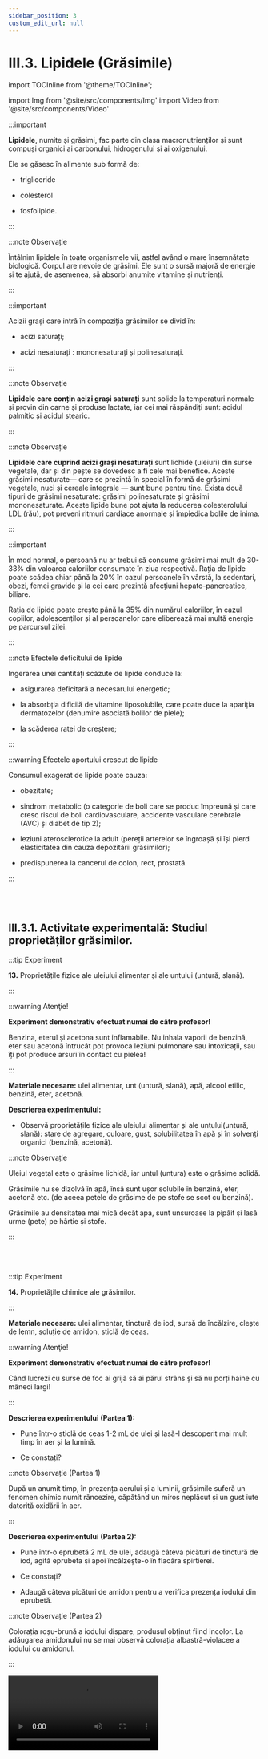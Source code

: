 ```yaml
---
sidebar_position: 3
custom_edit_url: null
---
```


# III.3. Lipidele (Grăsimile)


import TOCInline from '@theme/TOCInline';

<TOCInline toc={toc} />





import Img from '@site/src/components/Img'
import Video from '@site/src/components/Video'





:::important

**Lipidele**, numite și grăsimi, fac parte din clasa macronutrienților și sunt compuși organici ai carbonului, hidrogenului și ai oxigenului. 

Ele se găsesc în alimente sub formă de:

- trigliceride

- colesterol
 
- fosfolipide.



:::




:::note Observație


Întâlnim lipidele în toate organismele vii, astfel având o mare însemnătate biologică. Corpul are nevoie de grăsimi. Ele sunt o sursă majoră de energie și te ajută, de asemenea, să absorbi anumite vitamine și nutrienți.

:::



:::important

Acizii grași care intră în compoziția grăsimilor se divid în:

- acizi saturați;

- acizi nesaturați : mononesaturați și polinesaturați.



:::


:::note Observație


**Lipidele care conțin acizi grași saturați** sunt solide la temperaturi normale și provin din carne și produse lactate, iar cei mai răspândiți sunt: acidul palmitic și acidul stearic. 

:::

:::note Observație

**Lipidele care cuprind acizi grași nesaturați** sunt lichide (uleiuri) din surse vegetale, dar și din pește se dovedesc a fi cele mai benefice. Aceste grăsimi nesaturate— care se prezintă în special în formă de grăsimi vegetale, nuci și cereale integrale — sunt bune pentru tine. Exista două tipuri de grăsimi nesaturate: grăsimi polinesaturate și grăsimi mononesaturate. Aceste lipide bune pot ajuta la reducerea colesterolului LDL (rău), pot preveni ritmuri cardiace anormale și împiedica bolile de inima.

:::



:::important


În mod normal, o persoană nu ar trebui să consume grăsimi mai mult de 30-33% din valoarea caloriilor consumate în ziua respectivă. Rația de lipide poate scădea chiar până la 20% în cazul persoanele în vârstă, la sedentari, obezi, femei gravide și la cei care prezintă afecțiuni hepato-pancreatice, biliare. 

Rația de lipide poate crește până la 35% din numărul caloriilor, în cazul copiilor, adolescenților și al persoanelor care eliberează mai multă energie pe parcursul zilei.



:::



:::note Efectele deficitului de lipide

Ingerarea unei cantități scăzute de lipide conduce la:

- asigurarea deficitară a necesarului energetic;

- la absorbția dificilă de vitamine liposolubile, care poate duce la apariția dermatozelor (denumire asociată bolilor de piele);

- la scăderea ratei de creștere;



:::



:::warning Efectele aportului crescut de lipide


Consumul exagerat de lipide poate cauza:

- obezitate;

- sindrom metabolic (o categorie de boli care se produc împreună și care cresc riscul de boli cardiovasculare, accidente vasculare cerebrale (AVC) și diabet de tip 2);

- leziuni aterosclerotice la adult (pereții arterelor se îngroașă și își pierd elasticitatea din cauza depozitării grăsimilor);

- predispunerea la cancerul de colon, rect, prostată. 


:::

<br></br>



## III.3.1. Activitate experimentală: Studiul proprietăților grăsimilor.




:::tip Experiment

**13.** Proprietățile fizice ale uleiului alimentar și ale untului (untură, slană).

:::



:::warning Atenţie!


**Experiment demonstrativ efectuat numai de către profesor!**

Benzina, eterul și acetona sunt inflamabile. Nu inhala vaporii de benzină, eter sau acetonă întrucât pot provoca leziuni pulmonare sau intoxicații, sau îți pot produce arsuri în contact cu pielea!


:::



**Materiale necesare:** ulei alimentar, unt (untură, slană), apă, alcool etilic, benzină, eter, acetonă. 


 

**Descrierea experimentului:** 

- Observă proprietățile fizice ale uleiului alimentar  și ale untului(untură, slană): stare de agregare, culoare, gust, solubilitatea în apă și în solvenți organici (benzină, acetonă).
 

:::note Observație

Uleiul vegetal este o grăsime lichidă, iar untul (untura) este o grăsime solidă.

Grăsimile nu se dizolvă în apă, însă sunt ușor solubile în benzină, eter, acetonă etc. (de aceea petele de grăsime de pe stofe se scot cu benzină).

Grăsimile au densitatea mai mică decât apa, sunt unsuroase la pipăit și lasă urme (pete) pe hârtie și stofe.


:::




<br></br>







:::tip Experiment

**14.** Proprietățile chimice ale grăsimilor.

:::


**Materiale necesare:** ulei alimentar, tinctură de iod, sursă de încălzire, clește de lemn, soluție de amidon, sticlă de ceas.



:::warning Atenţie!


**Experiment demonstrativ efectuat numai de către profesor!**

Când lucrezi cu surse de foc ai grijă să ai părul strâns și să nu porți haine cu mâneci largi!



:::




**Descrierea experimentului (Partea 1):** 

- Pune într-o sticlă de ceas 1-2 mL de ulei și lasă-l descoperit mai mult timp în aer și la lumină.
 
- Ce constați?





:::note Observație (Partea 1)

După un anumit timp, în prezența aerului și a luminii, grăsimile suferă un fenomen chimic numit râncezire, căpătând un miros neplăcut și un gust iute datorită oxidării în aer.


:::



**Descrierea experimentului (Partea 2):** 

- Pune într-o eprubetă 2 mL de ulei, adaugă câteva picături de tinctură de iod, agită eprubeta și apoi încălzește-o în flacăra spirtierei. 

- Ce constați? 

- Adaugă câteva picături de amidon pentru a verifica prezența iodului din eprubetă.





:::note Observație (Partea 2)

Colorația roșu-brună a iodului dispare, produsul obținut fiind incolor. La adăugarea amidonului nu se mai observă colorația albastră-violacee a iodului cu amidonul.


:::



<Video src="https://www.youtube.com/embed/BdG2aL5e4M0" />



<br></br>

:::caution Temă

1. Scrie un jurnal reflexiv în care să specifici pentru fiecare zi dintr-o săptămână ce alimente cu lipide ai mâncat și ce cantitate de lipide ai avut în fiecare zi.


:::






<br></br>
<br></br>





